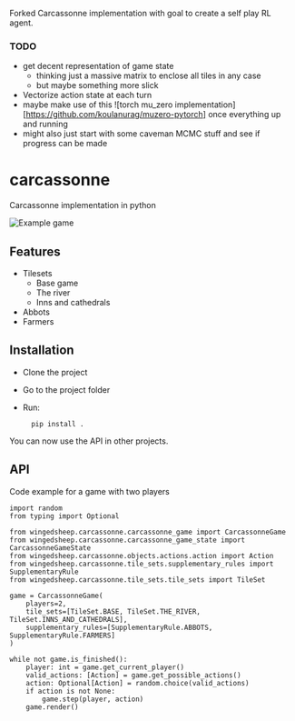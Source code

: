 Forked Carcassonne implementation with goal to create a self play RL agent. 

### TODO
- get decent representation of game state
	- thinking just a massive matrix to enclose all tiles in any case 
	- but maybe something more slick
- Vectorize action state at each turn 
- maybe make use of this ![torch mu_zero implementation][https://github.com/koulanurag/muzero-pytorch] once everything up and running 
- might also just start with some caveman MCMC stuff and see if progress can be made

# carcassonne
Carcassonne implementation in python

![Example game](https://github.com/wingedsheep/carcassonne/blob/master/example_game.gif)

## Features

* Tilesets 
    * Base game
    * The river
    * Inns and cathedrals
* Abbots
* Farmers

## Installation

* Clone the project
* Go to the project folder
* Run: 

	    pip install .

You can now use the API in other projects.

## API

Code example for a game with two players

    import random  
	from typing import Optional  
	  
	from wingedsheep.carcassonne.carcassonne_game import CarcassonneGame  
	from wingedsheep.carcassonne.carcassonne_game_state import CarcassonneGameState  
	from wingedsheep.carcassonne.objects.actions.action import Action  
	from wingedsheep.carcassonne.tile_sets.supplementary_rules import SupplementaryRule  
	from wingedsheep.carcassonne.tile_sets.tile_sets import TileSet  
	   
	game = CarcassonneGame(  
		players=2,  
		tile_sets=[TileSet.BASE, TileSet.THE_RIVER, TileSet.INNS_AND_CATHEDRALS],  
		supplementary_rules=[SupplementaryRule.ABBOTS, SupplementaryRule.FARMERS]  
	)  
	  
	while not game.is_finished():  
	    player: int = game.get_current_player()  
	    valid_actions: [Action] = game.get_possible_actions()  
	    action: Optional[Action] = random.choice(valid_actions)  
	    if action is not None:  
	        game.step(player, action)  
	    game.render() 
